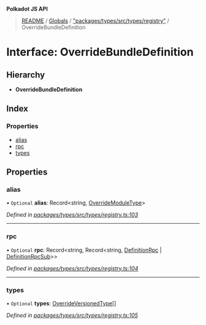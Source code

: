 **Polkadot JS API**

> [README](../README.md) / [Globals](../globals.md) / ["packages/types/src/types/registry"](../modules/_packages_types_src_types_registry_.md) / OverrideBundleDefinition

# Interface: OverrideBundleDefinition

## Hierarchy

* **OverrideBundleDefinition**

## Index

### Properties

* [alias](_packages_types_src_types_registry_.overridebundledefinition.md#alias)
* [rpc](_packages_types_src_types_registry_.overridebundledefinition.md#rpc)
* [types](_packages_types_src_types_registry_.overridebundledefinition.md#types)

## Properties

### alias

• `Optional` **alias**: Record\<string, [OverrideModuleType](../modules/_packages_types_src_types_registry_.md#overridemoduletype)>

*Defined in [packages/types/src/types/registry.ts:103](https://github.com/polkadot-js/api/blob/cb93cb34b/packages/types/src/types/registry.ts#L103)*

___

### rpc

• `Optional` **rpc**: Record\<string, Record\<string, [DefinitionRpc](_packages_types_src_types_definitions_.definitionrpc.md) \| [DefinitionRpcSub](_packages_types_src_types_definitions_.definitionrpcsub.md)>>

*Defined in [packages/types/src/types/registry.ts:104](https://github.com/polkadot-js/api/blob/cb93cb34b/packages/types/src/types/registry.ts#L104)*

___

### types

• `Optional` **types**: [OverrideVersionedType](_packages_types_src_types_registry_.overrideversionedtype.md)[]

*Defined in [packages/types/src/types/registry.ts:105](https://github.com/polkadot-js/api/blob/cb93cb34b/packages/types/src/types/registry.ts#L105)*
